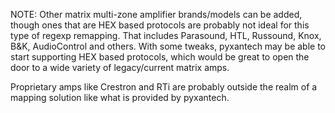 NOTE: Other matrix multi-zone amplifier brands/models can be added, though ones that are HEX based protocols are probably
not ideal for this type of regexp remapping. That includes Parasound, HTL, Russound, Knox, B&K, AudioControl and others.
With some tweaks, pyxantech may be able to start supporting HEX based protocols, which would be great to open the door
to a wide variety of legacy/current matrix amps.

Proprietary amps like Crestron and RTi are probably outside the realm of a mapping solution like what is provided by pyxantech.



